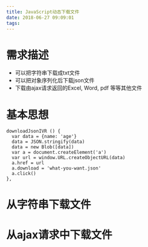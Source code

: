 ```yaml
---
title: JavaScript动态下载文件
date: 2018-06-27 09:09:01
tags:
---
```


# 需求描述

- 可以把字符串下载成txt文件
- 可以把对象序列化后下载json文件
- 下载由ajax请求返回的Excel, Word, pdf 等等其他文件

# 基本思想

```
downloadJsonIVR () {
  var data = {name: 'age'}
  data = JSON.stringify(data)
  data = new Blob([data])
  var a = document.createElement('a')
  var url = window.URL.createObjectURL(data)
  a.href = url
  a.download = 'what-you-want.json'
  a.click()
},
```

# 从字符串下载文件

# 从ajax请求中下载文件